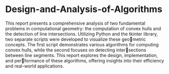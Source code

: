# Design-and-Analysis-of-Algorithms
This report presents a comprehensive analysis of two fundamental problems in computational geometry: the computation of convex hulls and the detection of line intersections. Utilizing Python and the tkinter library, two separate scripts were developed to visualize these geometric concepts. The first script demonstrates various algorithms for computing convex hulls, while the second focuses on detecting intersections between line segments. This report explores the design, implementation, and performance of these algorithms, offering insights into their efficiency and real-world applications.

